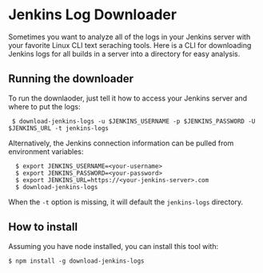 Jenkins Log Downloader
======================

Sometimes you want to analyze all of the logs in your Jenkins server with your
favorite Linux CLI text seraching tools. Here is a CLI for downloading Jenkins
logs for all builds in a server into a directory for easy analysis.

Running the downloader
----------------------

To run the downlaoder, just tell it how to access your Jenkins server and where
to put the logs:

     $ download-jenkins-logs -u $JENKINS_USERNAME -p $JENKINS_PASSWORD -U $JENKINS_URL -t jenkins-logs 

Alternatively, the Jenkins connection information can be pulled from environment
variables:

      $ export JENKINS_USERNAME=<your-username>
      $ export JENKINS_PASSWORD=<your-password>
      $ export JENKINS_URL=https://<your-jenkins-server>.com
      $ download-jenkins-logs

When the `-t` option is missing, it will default the `jenkins-logs` directory.

How to install
--------------

Assuming you have node installed, you can install this tool with:

    $ npm install -g download-jenkins-logs
